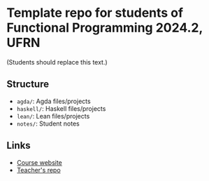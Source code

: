 # Template repo for students of Functional Programming 2024.2, UFRN

(Students should replace this text.)

## Structure

* `agda/`:    Agda files/projects
* `haskell/`: Haskell files/projects
* `lean/`:    Lean files/projects
* `notes/`:   Student notes

## Links

* [Course website][2024.2-fun-site]
* [Teacher's repo][2024.2-fun-thanos]

[2024.2-fun-site]:    https://tsouanas.org/teaching/fun/2024.2/
[2024.2-fun-thanos]:  https://github.com/tsouanas/2024.2-fun-thanos
